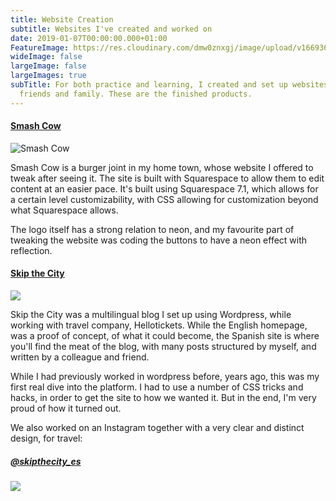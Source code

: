 ```yaml
---
title: Website Creation
subtitle: Websites I've created and worked on
date: 2019-01-07T00:00:00.000+01:00
FeatureImage: https://res.cloudinary.com/dmw0znxgj/image/upload/v1669367718/AntvdUploads/VagrantTea_website_wireframe_design_pastel_colours_8a13acc2-799c-4d11-b713-7611dba1a2fb_dcq0fi.png
wideImage: false
largeImage: false
largeImages: true
subTitle: For both practice and learning, I created and set up websites for
  friends and family. These are the finished products.
---
```

#### [Smash Cow](https://www.smashcow.co.uk "Smash Cow")

![Smash Cow](https://res.cloudinary.com/dmw0znxgj/image/upload/v1682341902/SmashCow.jpg "Smash Cow Site")

Smash Cow is a burger joint in my home town, whose website I offered to tweak after seeing it. The site is built with Squarespace to allow them to edit content at an easier pace. It's built using Squarespace 7.1, which allows for a certain level customizability, with CSS allowing for customization beyond what Squarespace allows.

The logo itself has a strong relation to neon, and my favourite part of tweaking the website was coding the buttons to have a neon effect with reflection.


#### [Skip the City](https://skipthecity.com/ "Skip the City")

![](https://res.cloudinary.com/dmw0znxgj/image/upload/v1584460805/AntvdUploads/Screenshot_2020-03-17_at_16.59.30_foq4fc.png)

Skip the City was a multilingual blog I set up using Wordpress, while working with travel company, Hellotickets. While the English homepage, was a proof of concept, of what it could become, the Spanish site is where you'll find the meat of the blog, with many posts structured by myself, and written by a colleague and friend.

While I had previously worked in wordpress before, years ago, this was my first real dive into the platform. I had to use a number of CSS tricks and hacks, in order to get the site to how we wanted it. But in the end, I'm very proud of how it turned out.

We also worked on an Instagram together with a very clear and distinct design, for travel:

##### [@skipthecity_es](https://instagram.com/skipthecity_es)

![](https://res.cloudinary.com/dmw0znxgj/image/upload/v1584461751/AntvdUploads/Screenshot_2020-03-17_at_17.07.30_s7lnrx.png)